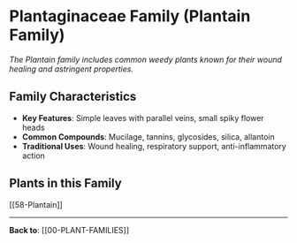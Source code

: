 # Plantaginaceae Family (Plantain Family)

*The Plantain family includes common weedy plants known for their wound healing and astringent properties.*

## Family Characteristics
- **Key Features**: Simple leaves with parallel veins, small spiky flower heads
- **Common Compounds**: Mucilage, tannins, glycosides, silica, allantoin
- **Traditional Uses**: Wound healing, respiratory support, anti-inflammatory action

## Plants in this Family

[[58-Plantain]]

---

**Back to**: [[00-PLANT-FAMILIES]]